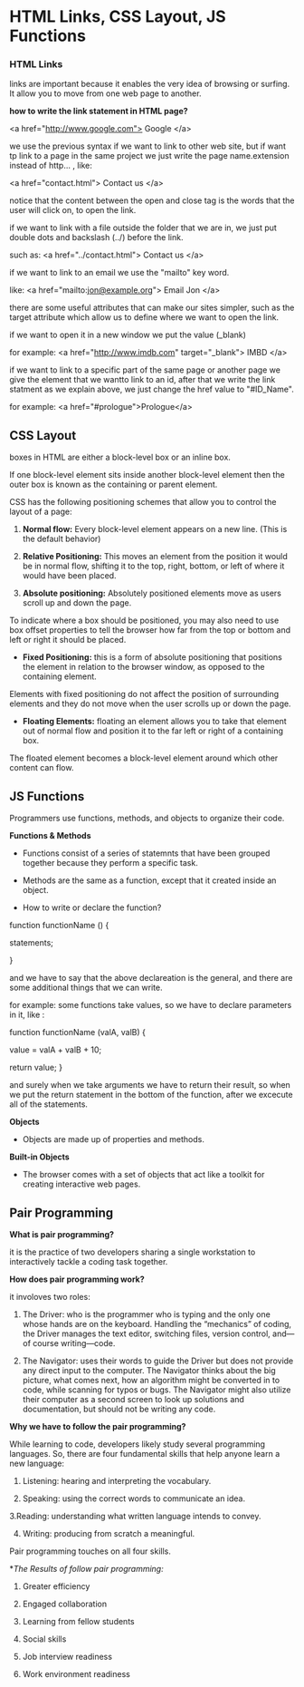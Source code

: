 # HTML Links, CSS Layout, JS Functions

### HTML Links
links are important because it enables the very idea of browsing or surfing. It allow you to move from one web page to another.

**how to write the link statement in HTML page?**

\<a href="http://www.google.com"> Google \</a>

we use the previous syntax if we want to link to other web site, but if want tp link to a page in the same project we just write the  page name.extension instead of http... , like:

\<a href="contact.html"> Contact us \</a>

notice that the content between the open and close tag is the words that the user will click on, to open the link. 

if we want to link with a file outside the folder that we are in, we just put double dots and backslash (../) before the link.

such as: \<a href="../contact.html"> Contact us \</a>

if we want to link to an email we use the "mailto" key word.

like: \<a href="mailto:jon@example.org"> Email Jon \</a> 

there are some useful attributes that can make our sites simpler, such as the target attribute which allow us to define where we want to open the link.

if we want to open it in a new window we put the value (_blank)

for example: \<a href="http://www.imdb.com" target="_blank"> IMBD \</a>

if we want to link to a specific part of the same page or another page we give the element that we wantto link to an id, after that we write the link statment as we explain above, we just change the href value to "#ID_Name".

for example: \<a href="#prologue">Prologue\</a>

## CSS Layout

boxes in HTML are either a block-level box or an inline box.

If one block-level element sits inside another block-level element then the outer box is known as the containing or parent element.

CSS has the following positioning schemes that allow you to control the layout of a page:

1. **Normal flow:** Every block-level element appears on a new line. (This is the default behavior)

2. **Relative Positioning:** This moves an element from the position it would be in normal flow, shifting it to the top, right, bottom, or left of where it would have been placed. 

3. **Absolute positioning:** Absolutely positioned elements move as users scroll up and down the page.

To indicate where a box should be positioned, you may also need to use box offset properties to tell the browser how far from the top or bottom and left or right it should be placed.

- **Fixed Positioning:** this is a form of absolute positioning that positions
the element in relation to the browser window, as opposed to the containing element.

Elements with fixed positioning do not affect the position of surrounding elements and they do not move when the user scrolls up or down the page.

- **Floating Elements:** floating an element allows you to take that element out of normal flow and position it to the far left or right of a containing box.

The floated element becomes a block-level element around which other content can flow.

## JS Functions

 Programmers use functions, methods, and objects to organize their code. 

**Functions & Methods**

- Functions consist of a series of statemnts that have been grouped together because they perform a specific task.

- Methods are the same as a function, except that it created inside an object.

- How to write or declare the function?

function functionName () {

statements;

}

and we have to say that the above declareation is the general, and there are some additional things that we can write.

for example: some functions take values, so we have to declare parameters in it, like :

function functionName (valA, valB) {

value = valA + valB + 10;

return value;
}

and surely when we take arguments we have to return their result, so when we put the return statement in the bottom of the function, after we excecute all of the statements.

**Objects**

- Objects are made up of properties and methods.

**Built-in Objects**

- The browser comes with a set of objects that act like a toolkit for creating interactive web pages. 

## Pair Programming

**What is pair programming?**

it is the practice of two developers sharing a single workstation to interactively tackle a coding task together.

**How does pair programming work?**

it involoves two roles:

1. The Driver: who is the programmer who is typing and the only one whose hands are on the keyboard. Handling the “mechanics” of coding, the Driver manages the text editor, switching files, version control, and—of course writing—code.

2. The Navigator: uses their words to guide the Driver but does not provide any direct input to the computer. The Navigator thinks about the big picture, what comes next, how an algorithm might be converted in to code, while scanning for typos or bugs. The Navigator might also utilize their computer as a second screen to look up solutions and documentation, but should not be writing any code.

**Why we have to follow the pair programming?**

While learning to code, developers likely study several programming languages. So,  there are four fundamental skills that help anyone learn a new language:

1.  Listening: hearing and interpreting the vocabulary.

2. Speaking: using the correct words to communicate an idea.

3.Reading: understanding what written language intends to convey.

4. Writing: producing from scratch a meaningful.

Pair programming touches on all four skills.

**The Results of follow pair programming:*

1. Greater efficiency

2. Engaged collaboration

3. Learning from fellow students

4. Social skills

5. Job interview readiness

6. Work environment readiness













